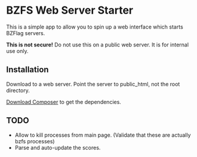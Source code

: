 BZFS Web Server Starter
=======================

This is a simple app to allow you to spin up a web interface which starts BZFlag servers.

**This is not secure!** Do not use this on a public web server. It is for internal use only.

Installation
------------

Download to a web server. Point the server to public_html, not the root directory.

[Download Composer](http://getcomposer.org/) to get the dependencies.


TODO
----

* Allow to kill processes from main page. (Validate that these are actually bzfs processes)
* Parse and auto-update the scores.
